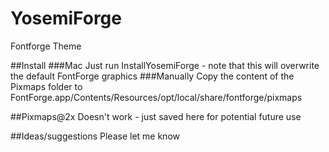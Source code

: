 # YosemiForge
Fontforge Theme

##Install
###Mac
Just run InstallYosemiForge - note that this will overwrite the default FontForge graphics
###Manually
Copy the content of the Pixmaps folder to FontForge.app/Contents/Resources/opt/local/share/fontforge/pixmaps

##Pixmaps@2x
Doesn't work - just saved here for potential future use

##Ideas/suggestions
Please let me know
